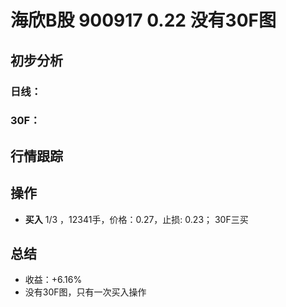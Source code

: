 # 海欣B股 900917 0.22 没有30F图
## 初步分析
### 日线：
  
### 30F：
  
## 行情跟踪
  
## 操作
  - **买入** 1/3 ，12341手，价格：0.27，止损: 0.23； 30F三买

## 总结
  - 收益：+6.16%
  - 没有30F图，只有一次买入操作